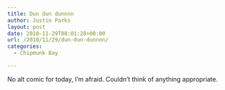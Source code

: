 ```yaml
---
title: Dun dun dunnnn
author: Justin Parks
layout: post
date: 2010-11-29T08:01:28+00:00
url: /2010/11/29/dun-dun-dunnnn/
categories:
  - Chipmunk Bay

---
```

No alt comic for today, I&#8217;m afraid. Couldn&#8217;t think of anything appropriate.